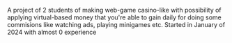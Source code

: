 A project of 2 students of making web-game casino-like with possibility of applying virtual-based money that you're able to gain daily for doing some commisions like watching ads, playing minigames etc.
Started in January of 2024 with almost 0 experience